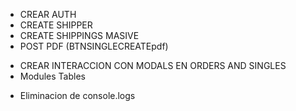 <!-- TO DO  -->


- CREAR AUTH
- CREATE SHIPPER
- CREATE SHIPPINGS MASIVE
- POST PDF (BTNSINGLECREATEpdf)

<!-- Doing -->

- CREAR INTERACCION CON MODALS EN ORDERS AND SINGLES
- Modules Tables

<!-- Do It -->

- Eliminacion de console.logs